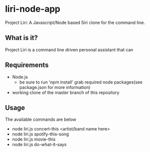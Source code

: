 # liri-node-app
Project Liri: A Javascript/Node based Siri clone for the command line.
## What is it?
Project Liri is a command line driven personal assistant that can 
## Requirements
* Node.js
    * be sure to run 'npm install' grab required node packages(see package.json for more information)
* working clone of the master branch of this repository
## Usage
The available commands are below
* node liri.js concert-this <artist/band name here>
* node liri.js spotify-this-song <song name here>
* node liri.js movie-this <movie name here>
* node liri.js do-what-it-says